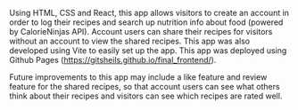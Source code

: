 Using HTML, CSS and React, this app allows visitors to create an account in order to log their recipes and search up nutrition info about food (powered by CalorieNinjas API). Account users can share their recipes for visitors without an account to view the shared recipes. This app was also developed using Vite to easily set up the app. This app was deployed using Github Pages (https://gitsheils.github.io/final_frontend/).

Future improvements to this app may include a like feature and review feature for the shared recipes, so that account users can see what others think about their recipes and visitors can see which recipes are rated well.
